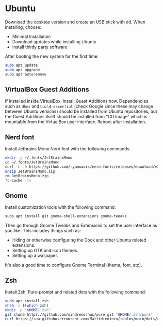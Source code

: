 # Ubuntu

Download the desktop version and create an USB stick with dd. When installing,
choose:

 * Minimal Installation
 * Download updates while installing Ubuntu
 * Install thirdy party software

After booting the new system for the first time:

```bash
sudo apt update
sudo apt upgrade
sudo apt autoremove
```

## VirtualBox Guest Additions

If installed inside VirtualBox, install Guest Additions now. Dependencies such
as `dkms` and `build-essential` (check Google since these may change between
Ubuntu versions) should be installed from Ubuntu repositories, but the Guest
Additions itself should be installed from "CD Image" which is mountable from
the VirtualBox user interface. Reboot after installation.

## Nerd font

Install Jetbrains Mono Nerd font with the following commands:

```bash
mkdir -p ~/.fonts/JetBrainsMono
cd ~/.fonts/JetBrainsMono
curl -L -O https://github.com/ryanoasis/nerd-fonts/releases/download/v3.1.1/JetBrainsMono.zip
unzip JetBrainsMono.zip
rm JetBrainsMono.zip
fc-cache -fv
```

## Gnome

Install customization tools with the following command:

```bash
sudo apt install git gnome-shell-extensions gnome-tweaks
```

Then go through Gnome Tweaks and Extensions to set the user interface as you
like. This includes things such as:

* Hiding or otherwise configuring the Dock and other Ubuntu related
  extensions.
* Setting up GTK and icon themes.
* Setting up a wallpaper.

It's also a good time to configure Gnome Terminal (theme, font, etc).

## Zsh

Install Zsh, Pure-prompt and related dots with the following command:

```bash
sudo apt install zsh
chsh -s $(which zsh)
mkdir -p "$HOME/.zsh"
git clone https://github.com/sindresorhus/pure.git "$HOME/.zsh/pure"
curl https://raw.githubusercontent.com/MattiNieminen/realms/main/dots/zsh/.zshrc -o ~/.zshrc
```
